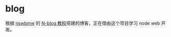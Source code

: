 blog
====

根据 [nswbmw](https://github.com/nswbmw) 的 [N-blog 教程](https://github.com/nswbmw/N-blog/wiki/_pages)搭建的博客，正在借由这个项目学习 node web 开发。